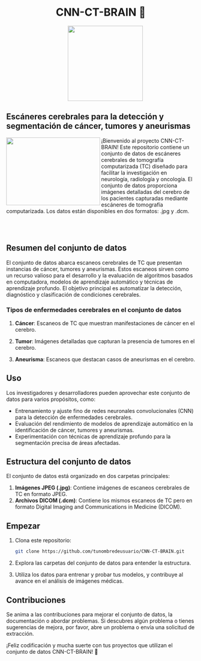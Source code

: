 <h1 align="center">CNN-CT-BRAIN 🧠</h1>

<ul align="center">		
  <a href="https://www.kaggle.com/datasets/trainingdatapro/computed-tomography-ct-of-the-brain" target="_blank">
    <img width="200px"  src="https://github.com/AlejandroDavidArzolaSaavedra/CNN-CT-BRAIN/assets/90756437/0bed01b8-49fc-40de-bbfa-982a38e50ea1">
  </a>
</ul>

## Escáneres cerebrales para la detección y segmentación de cáncer, tumores y aneurismas

<img align="left" width="250" height="180" src="https://i.imgur.com/RsmO2hP.gif?raw=true"></a>
¡Bienvenido al proyecto CNN-CT-BRAIN! Este repositorio contiene un conjunto de datos de escáneres cerebrales de tomografía computarizada (TC) diseñado para facilitar la investigación en neurología, radiología y oncología. El conjunto de datos proporciona imágenes detalladas del cerebro de los pacientes capturadas mediante escáneres de tomografía computarizada. Los datos están disponibles en dos formatos: .jpg y .dcm.

<br><br>

## Resumen del conjunto de datos

El conjunto de datos abarca escaneos cerebrales de TC que presentan instancias de cáncer, tumores y aneurismas. Estos escaneos sirven como un recurso valioso para el desarrollo y la evaluación de algoritmos basados en computadora, modelos de aprendizaje automático y técnicas de aprendizaje profundo. El objetivo principal es automatizar la detección, diagnóstico y clasificación de condiciones cerebrales.

### Tipos de enfermedades cerebrales en el conjunto de datos

1. **Cáncer**: Escaneos de TC que muestran manifestaciones de cáncer en el cerebro.

2. **Tumor**: Imágenes detalladas que capturan la presencia de tumores en el cerebro.

3. **Aneurisma**: Escaneos que destacan casos de aneurismas en el cerebro.

## Uso

Los investigadores y desarrolladores pueden aprovechar este conjunto de datos para varios propósitos, como:

- Entrenamiento y ajuste fino de redes neuronales convolucionales (CNN) para la detección de enfermedades cerebrales.
- Evaluación del rendimiento de modelos de aprendizaje automático en la identificación de cáncer, tumores y aneurismas.
- Experimentación con técnicas de aprendizaje profundo para la segmentación precisa de áreas afectadas.

## Estructura del conjunto de datos

El conjunto de datos está organizado en dos carpetas principales:

1. **Imágenes JPEG (.jpg)**: Contiene imágenes de escaneos cerebrales de TC en formato JPEG.
2. **Archivos DICOM (.dcm)**: Contiene los mismos escaneos de TC pero en formato Digital Imaging and Communications in Medicine (DICOM).

## Empezar

1. Clona este repositorio:

   ```bash
   git clone https://github.com/tunombredeusuario/CNN-CT-BRAIN.git
   ```

2. Explora las carpetas del conjunto de datos para entender la estructura.

3. Utiliza los datos para entrenar y probar tus modelos, y contribuye al avance en el análisis de imágenes médicas.

## Contribuciones

Se anima a las contribuciones para mejorar el conjunto de datos, la documentación o abordar problemas. Si descubres algún problema o tienes sugerencias de mejora, por favor, abre un problema o envía una solicitud de extracción.

¡Feliz codificación y mucha suerte con tus proyectos que utilizan el conjunto de datos CNN-CT-BRAIN! 🚀

